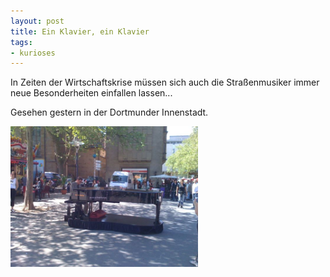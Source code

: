 ```yaml
--- 
layout: post
title: Ein Klavier, ein Klavier
tags: 
- kurioses
---
```

In Zeiten der Wirtschaftskrise müssen sich auch die Straßenmusiker immer neue Besonderheiten einfallen lassen...

Gesehen gestern in der Dortmunder Innenstadt.
<p><a href="/uploads/images/2009/05/l-1600-1200-9924690e-adbf-4684-bac3-ae9624e2d5b0.jpeg"><img src="/uploads/images/2009/05/l-1600-1200-9924690e-adbf-4684-bac3-ae9624e2d5b0.jpeg" alt="" width="300" height="225" class="alignnone size-full wp-image-364" /></a></p>
